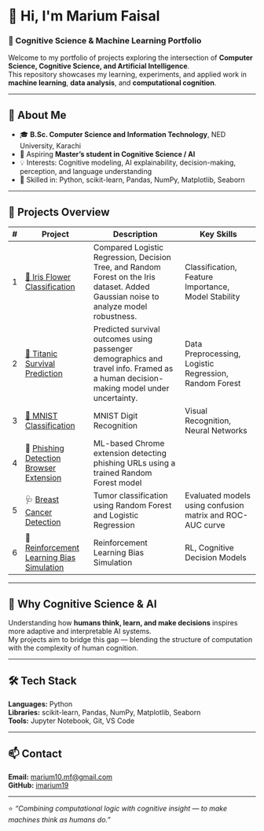 # 👋 Hi, I'm Marium Faisal  
### 🧠 Cognitive Science & Machine Learning Portfolio  

Welcome to my portfolio of projects exploring the intersection of **Computer Science, Cognitive Science, and Artificial Intelligence**.  
This repository showcases my learning, experiments, and applied work in **machine learning**, **data analysis**, and **computational cognition**.

---

## 🌟 About Me
- 🎓 **B.Sc. Computer Science and Information Technology**, NED University, Karachi  
- 🎯 Aspiring **Master’s student in Cognitive Science / AI**  
- 💡 Interests: Cognitive modeling, AI explainability, decision-making, perception, and language understanding  
- 🧩 Skilled in: Python, scikit-learn, Pandas, NumPy, Matplotlib, Seaborn  

---

## 🚀 Projects Overview  

| # | Project | Description | Key Skills |
|---|----------|--------------|-------------|
| 1 | [🌸 Iris Flower Classification](./Project1_Iris_classification) | Compared Logistic Regression, Decision Tree, and Random Forest on the Iris dataset. Added Gaussian noise to analyze model robustness. | Classification, Feature Importance, Model Stability |
| 2 | [🚢 Titanic Survival Prediction](./Project2_Titanic) | Predicted survival outcomes using passenger demographics and travel info. Framed as a human decision-making model under uncertainty. | Data Preprocessing, Logistic Regression, Random Forest |
| 3 |[🔢 MNIST Classification](./Project3_MNIST/) | MNIST Digit Recognition | Visual Recognition, Neural Networks |
| 4 | 🧩 [Phishing Detection Browser Extension](https://github.com/subhan-uf/phishing-detection) | ML-based Chrome extension detecting phishing URLs using a trained Random Forest model |
| 5 | 🩺 [Breast Cancer Detection](./Project5_Breast_Cancer_Detection/) | Tumor classification using Random Forest and Logistic Regression | Evaluated models using confusion matrix and ROC-AUC curve |
| 6 |  🧠 [Reinforcement Learning Bias Simulation](./Project6_RLBiasSimulation/)| Reinforcement Learning Bias Simulation | RL, Cognitive Decision Models |


---

## 🧠 Why Cognitive Science & AI  
Understanding how **humans think, learn, and make decisions** inspires more adaptive and interpretable AI systems.  
My projects aim to bridge this gap — blending the structure of computation with the complexity of human cognition.

---

## 🛠 Tech Stack
**Languages:** Python  
**Libraries:** scikit-learn, Pandas, NumPy, Matplotlib, Seaborn  
**Tools:** Jupyter Notebook, Git, VS Code  

---

## 📫 Contact  
**Email:** marium10.mf@gmail.com  
**GitHub:** [imarium19](https://github.com/imarium19)  

---

⭐ *“Combining computational logic with cognitive insight — to make machines think as humans do.”*  
